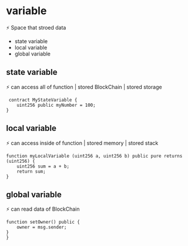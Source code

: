 # variable
 ⚡️ Space that stroed data 

   * state variable
   * local variable
   * global variable




## state variable
 ⚡️ can access all of function | stored BlockChain  | stored storage 


```solidity
 contract MyStateVariable {
    uint256 public myNumber = 100;
}
```


## local variable
 ⚡️ can access inside of function | stored memory  | stored stack 


```solidity
function myLocalVariable (uint256 a, uint256 b) public pure returns (uint256) {
    uint256 sum = a + b; 
    return sum;
}
```



## global variable
 ⚡️ can read data of BlockChain 


```solidity
function setOwner() public {
    owner = msg.sender; 
}
}
```
